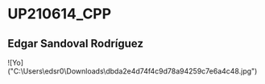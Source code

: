 # UP210614_CPP
## Edgar Sandoval Rodríguez

![Yo] ("C:\Users\edsr0\Downloads\dbda2e4d74f4c9d78a94259c7e6a4c48.jpg")